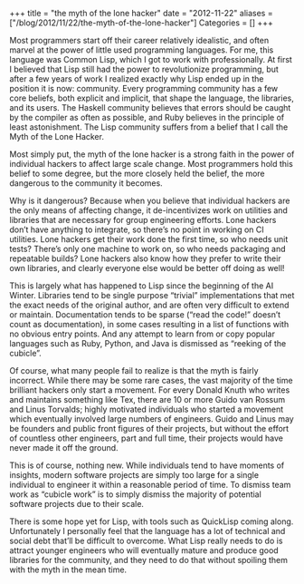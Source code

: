+++
title = "the myth of the lone hacker"
date = "2012-11-22"
aliases = ["/blog/2012/11/22/the-myth-of-the-lone-hacker"]
Categories = []
+++

Most programmers start off their career relatively idealistic, and often marvel at the power of little used programming languages. For me, this language was Common Lisp, which I got to work with professionally. At first I believed that Lisp still had the power to revolutionize programming, but after a few years of work I realized exactly why Lisp ended up in the position it is now: community. Every programming community has a few core beliefs, both explicit and implicit, that shape the language, the libraries, and its users. The Haskell community believes that errors should be caught by the compiler as often as possible, and Ruby believes in the principle of least astonishment. The Lisp community suffers from a belief that I call the Myth of the Lone Hacker.

Most simply put, the myth of the lone hacker is a strong faith in the power of individual hackers to affect large scale change. Most programmers hold this belief to some degree, but the more closely held the belief, the more dangerous to the community it becomes.

Why is it dangerous? Because when you believe that individual hackers are the only means of affecting change, it de-incentivizes work on utilities and libraries that are necessary for group engineering efforts. Lone hackers don’t have anything to integrate, so there’s no point in working on CI utilities. Lone hackers get their work done the first time, so who needs unit tests? There’s only one machine to work on, so who needs packaging and repeatable builds? Lone hackers also know how they prefer to write their own libraries, and clearly everyone else would be better off doing as well!

This is largely what has happened to Lisp since the beginning of the AI Winter. Libraries tend to be single purpose “trivial” implementations that met the exact needs of the original author, and are often very difficult to extend or maintain. Documentation tends to be sparse (“read the code!” doesn’t count as documentation), in some cases resulting in a list of functions with no obvious entry points. And any attempt to learn from or copy popular languages such as Ruby, Python, and Java is dismissed as “reeking of the cubicle”.

Of course, what many people fail to realize is that the myth is fairly incorrect. While there may be some rare cases, the vast majority of the time brilliant hackers only start a movement. For every Donald Knuth who writes and maintains something like Tex, there are 10 or more Guido van Rossum and Linus Torvalds; highly motivated individuals who started a movement which eventually involved large numbers of engineers. Guido and Linus may be founders and public front figures of their projects, but without the effort of countless other engineers, part and full time, their projects would have never made it off the ground.

This is of course, nothing new. While individuals tend to have moments of insights, modern software projects are simply too large for a single individual to engineer it within a reasonable period of time. To dismiss team work as “cubicle work” is to simply dismiss the majority of potential software projects due to their scale.

There is some hope yet for Lisp, with tools such as QuickLisp coming along. Unfortunately I personally feel that the language has a lot of technical and social debt that’ll be difficult to overcome. What Lisp really needs to do is attract younger engineers who will eventually mature and produce good libraries for the community, and they need to do that without spoiling them with the myth in the mean time.
